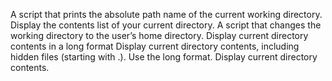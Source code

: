 A script that prints the absolute path name of the current working directory.
Display the contents list of your current directory.
A script that changes the working directory to the user’s home directory.
Display current directory contents in a long format
Display current directory contents, including hidden files (starting with .). Use the long format.
Display current directory contents.
